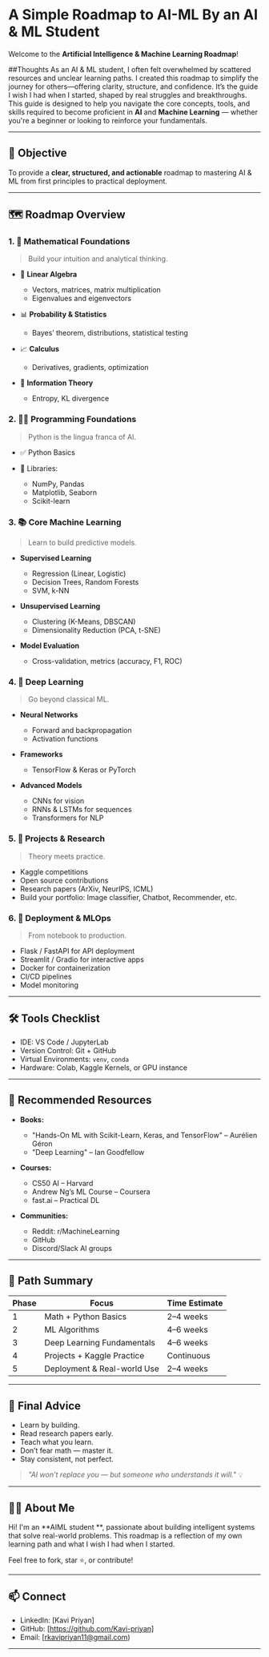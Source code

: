 # A Simple Roadmap to AI-ML By an AI & ML Student

Welcome to the **Artificial Intelligence & Machine Learning Roadmap**!

##Thoughts
As an AI & ML student, I often felt overwhelmed by scattered resources and unclear learning paths. I created this roadmap to simplify the journey for others—offering clarity, structure, and confidence. It’s the guide I wish I had when I started, shaped by real struggles and breakthroughs.
This guide is designed to help you navigate the core concepts, tools, and skills required to become proficient in **AI** and **Machine Learning** — whether you're a beginner or looking to reinforce your fundamentals.

---

## 🎯 Objective

To provide a **clear, structured, and actionable** roadmap to mastering AI & ML from first principles to practical deployment.

---

## 🗺️ Roadmap Overview

### 1. 📌 **Mathematical Foundations**

> Build your intuition and analytical thinking.

* 🧮 **Linear Algebra**

  * Vectors, matrices, matrix multiplication
  * Eigenvalues and eigenvectors
* 📊 **Probability & Statistics**

  * Bayes’ theorem, distributions, statistical testing
* 📈 **Calculus**

  * Derivatives, gradients, optimization
* 🧠 **Information Theory**

  * Entropy, KL divergence

### 2. 👨‍💻 **Programming Foundations**

> Python is the lingua franca of AI.

* ✅ Python Basics
* 🧰 Libraries:

  * NumPy, Pandas
  * Matplotlib, Seaborn
  * Scikit-learn

### 3. 📚 **Core Machine Learning**

> Learn to build predictive models.

* **Supervised Learning**

  * Regression (Linear, Logistic)
  * Decision Trees, Random Forests
  * SVM, k-NN
* **Unsupervised Learning**

  * Clustering (K-Means, DBSCAN)
  * Dimensionality Reduction (PCA, t-SNE)
* **Model Evaluation**

  * Cross-validation, metrics (accuracy, F1, ROC)

### 4. 🧠 **Deep Learning**

> Go beyond classical ML.

* **Neural Networks**

  * Forward and backpropagation
  * Activation functions
* **Frameworks**

  * TensorFlow & Keras or PyTorch
* **Advanced Models**

  * CNNs for vision
  * RNNs & LSTMs for sequences
  * Transformers for NLP

### 5. 🧪 **Projects & Research**

> Theory meets practice.

* Kaggle competitions
* Open source contributions
* Research papers (ArXiv, NeurIPS, ICML)
* Build your portfolio: Image classifier, Chatbot, Recommender, etc.

### 6. 🚀 **Deployment & MLOps**

> From notebook to production.

* Flask / FastAPI for API deployment
* Streamlit / Gradio for interactive apps
* Docker for containerization
* CI/CD pipelines
* Model monitoring

---

## 🛠️ Tools Checklist

* IDE: VS Code / JupyterLab
* Version Control: Git + GitHub
* Virtual Environments: `venv`, `conda`
* Hardware: Colab, Kaggle Kernels, or GPU instance

---

## 📖 Recommended Resources

* **Books:**

  * "Hands-On ML with Scikit-Learn, Keras, and TensorFlow" – Aurélien Géron
  * "Deep Learning" – Ian Goodfellow
* **Courses:**

  * CS50 AI – Harvard
  * Andrew Ng’s ML Course – Coursera
  * fast.ai – Practical DL
* **Communities:**

  * Reddit: r/MachineLearning
  * GitHub
  * Discord/Slack AI groups

---

## 🧭 Path Summary

| Phase | Focus                       | Time Estimate |
| ----- | --------------------------- | ------------- |
| 1     | Math + Python Basics        | 2–4 weeks     |
| 2     | ML Algorithms               | 4–6 weeks     |
| 3     | Deep Learning Fundamentals  | 4–6 weeks     |
| 4     | Projects + Kaggle Practice  | Continuous    |
| 5     | Deployment & Real-world Use | 2–4 weeks     |

---

## 🏁 Final Advice

* Learn by building.
* Read research papers early.
* Teach what you learn.
* Don’t fear math — master it.
* Stay consistent, not perfect.

> *"AI won’t replace you — but someone who understands it will."* 💡

---

## 👨‍🎓 About Me

Hi! I'm an **AIML student **, passionate about building intelligent systems that solve real-world problems. This roadmap is a reflection of my own learning path and what I wish I had when I started.

Feel free to fork, star ⭐, or contribute!

---

## 📫 Connect

* LinkedIn: \[Kavi Priyan]
* GitHub: \[https://github.com/Kavi-priyan]
* Email: [rkavipriyan11@gmail.com)

---
